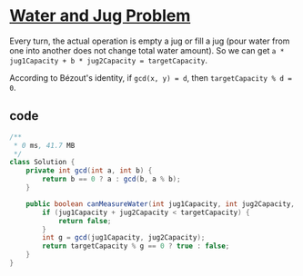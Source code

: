# [Water and Jug Problem](https://leetcode.com/problems/water-and-jug-problem/)

Every turn, the actual operation is empty a jug or fill a jug (pour water from one into another does not change total water amount). So we can get `a * jug1Capacity + b * jug2Capacity = targetCapacity`.

According to Bézout's identity, if `gcd(x, y) = d`, then `targetCapacity % d = 0`.

## code

```java
/**
 * 0 ms, 41.7 MB
 */
class Solution {
    private int gcd(int a, int b) {
        return b == 0 ? a : gcd(b, a % b);
    }

    public boolean canMeasureWater(int jug1Capacity, int jug2Capacity, int targetCapacity) {
        if (jug1Capacity + jug2Capacity < targetCapacity) {
            return false;
        }
        int g = gcd(jug1Capacity, jug2Capacity);
        return targetCapacity % g == 0 ? true : false;
    }
}
```
